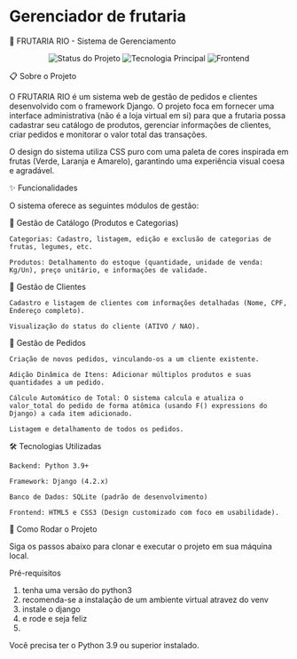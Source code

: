 # Gerenciador de frutaria

🍇 FRUTARIA RIO - Sistema de Gerenciamento

<p align="center"> <img src="https://img.shields.io/badge/Status-Em%20Desenvolvimento-yellowgreen" alt="Status do Projeto"> <img src="https://img.shields.io/badge/Feito%20com-Django-092E20?logo=django" alt="Tecnologia Principal"> <img src="https://img.shields.io/badge/Frontend-HTML%20%7C%20CSS%20Puro-blue" alt="Frontend"> </p>

📋 Sobre o Projeto

O FRUTARIA RIO é um sistema web de gestão de pedidos e clientes desenvolvido com o framework Django. O projeto foca em fornecer uma interface administrativa (não é a loja virtual em si) para que a frutaria possa cadastrar seu catálogo de produtos, gerenciar informações de clientes, criar pedidos e monitorar o valor total das transações.

O design do sistema utiliza CSS puro com uma paleta de cores inspirada em frutas (Verde, Laranja e Amarelo), garantindo uma experiência visual coesa e agradável.

✨ Funcionalidades

O sistema oferece as seguintes módulos de gestão:

🍓 Gestão de Catálogo (Produtos e Categorias)

    Categorias: Cadastro, listagem, edição e exclusão de categorias de frutas, legumes, etc.

    Produtos: Detalhamento do estoque (quantidade, unidade de venda: Kg/Un), preço unitário, e informações de validade.

👥 Gestão de Clientes

    Cadastro e listagem de clientes com informações detalhadas (Nome, CPF, Endereço completo).

    Visualização do status do cliente (ATIVO / NAO).

🛒 Gestão de Pedidos

    Criação de novos pedidos, vinculando-os a um cliente existente.

    Adição Dinâmica de Itens: Adicionar múltiplos produtos e suas quantidades a um pedido.

    Cálculo Automático de Total: O sistema calcula e atualiza o valor_total do pedido de forma atômica (usando F() expressions do Django) a cada item adicionado.

    Listagem e detalhamento de todos os pedidos.

🛠️ Tecnologias Utilizadas

    Backend: Python 3.9+

    Framework: Django (4.2.x)

    Banco de Dados: SQLite (padrão de desenvolvimento)

    Frontend: HTML5 e CSS3 (Design customizado com foco em usabilidade).

🚀 Como Rodar o Projeto

Siga os passos abaixo para clonar e executar o projeto em sua máquina local.

Pré-requisitos

1. tenha uma versão do python3
2. recomenda-se a instalação de um ambiente virtual atravez do venv
3. instale o django
4. e rode e seja feliz
5. 

Você precisa ter o Python 3.9 ou superior instalado.

